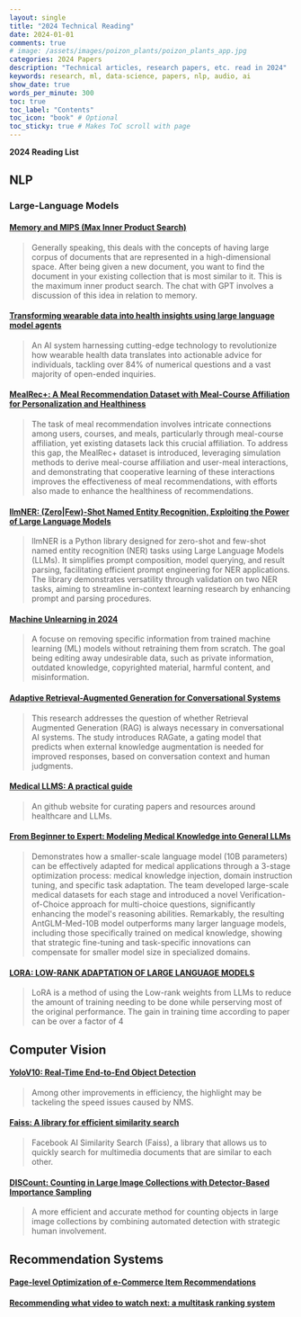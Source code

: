 ```yaml
---
layout: single
title: "2024 Technical Reading"
date: 2024-01-01
comments: true
# image: /assets/images/poizon_plants/poizon_plants_app.jpg
categories: 2024 Papers
description: "Technical articles, research papers, etc. read in 2024"
keywords: research, ml, data-science, papers, nlp, audio, ai
show_date: true
words_per_minute: 300
toc: true
toc_label: "Contents"
toc_icon: "book" # Optional
toc_sticky: true # Makes ToC scroll with page
---
```


**2024 Reading List**


## NLP

### Large-Language Models

#### [Memory and MIPS (Max Inner Product Search)](https://chat.openai.com/share/46ff149e-a4c7-4dd7-a800-fc4a642ea389) 
> Generally speaking, this deals with the concepts of having large corpus of documents that are represented in a high-dimensional space. After being given a new document, you want to find the document in your existing collection that is most similar to it. This is the maximum inner product search. The chat with GPT involves a discussion of this idea in relation to memory.

#### [Transforming wearable data into health insights using large language model agents](https://arxiv.org/pdf/2406.06464)
> An AI system harnessing cutting-edge technology to revolutionize how wearable health data translates into actionable advice for individuals, tackling over 84% of numerical questions
and a vast majority of open-ended inquiries.

#### [MealRec+: A Meal Recommendation Dataset with Meal-Course Affiliation for Personalization and Healthiness](https://arxiv.org/pdf/2404.05386)
> The task of meal recommendation involves intricate connections among users, courses, and meals, particularly through meal-course affiliation, yet existing datasets lack this crucial affiliation. To address this gap, the MealRec+ dataset is introduced, leveraging simulation methods to derive meal-course affiliation and user-meal interactions, and demonstrating that cooperative learning of these interactions improves the effectiveness of meal recommendations, with efforts also made to enhance the healthiness of recommendations.

#### [llmNER: (Zero|Few)-Shot Named Entity Recognition, Exploiting the Power of Large Language Models](https://arxiv.org/abs/2406.04528)
> llmNER is a Python library designed for zero-shot and few-shot named entity recognition (NER) tasks using Large Language Models (LLMs). It simplifies prompt composition, model querying, and result parsing, facilitating efficient prompt engineering for NER applications. The library demonstrates versatility through validation on two NER tasks, aiming to streamline in-context learning research by enhancing prompt and parsing procedures.

#### [Machine Unlearning in 2024](https://ai.stanford.edu/~kzliu/blog/unlearning)
> A focuse on removing specific information from trained machine learning (ML) models without retraining them from scratch. The goal being editing away undesirable data, such as private information, outdated knowledge, copyrighted material, harmful content, and misinformation.

#### [Adaptive Retrieval-Augmented Generation for Conversational Systems](https://arxiv.org/pdf/2407.21712)
> This research addresses the question of whether Retrieval Augmented Generation (RAG) is always necessary in conversational AI systems. The study introduces RAGate, a gating model that predicts when external knowledge augmentation is needed for improved responses, based on conversation context and human judgments.

#### [Medical LLMS: A practical guide](https://github.com/AI-in-Health/MedLLMsPracticalGuide)
> An github website for curating papers and resources around healthcare and LLMs.

#### [From Beginner to Expert: Modeling Medical Knowledge into General LLMs](https://arxiv.org/abs/2312.01040)
> Demonstrates how a smaller-scale language model (10B parameters) can be effectively adapted for medical applications through a 3-stage optimization process: medical knowledge injection, domain instruction tuning, and specific task adaptation. The team developed large-scale medical datasets for each stage and introduced a novel Verification-of-Choice approach for multi-choice questions, significantly enhancing the model's reasoning abilities. Remarkably, the resulting AntGLM-Med-10B model outperforms many larger language models, including those specifically trained on medical knowledge, showing that strategic fine-tuning and task-specific innovations can compensate for smaller model size in specialized domains.

#### [LORA: LOW-RANK ADAPTATION OF LARGE LANGUAGE MODELS](https://arxiv.org/pdf/2106.09685)
> LoRA is a method of using the Low-rank weights from LLMs to reduce the amount of training needing to be done while perserving most of the original performance. The gain in training time according to paper can be over a factor of 4

## Computer Vision

#### [YoloV10: Real-Time End-to-End Object Detection](https://arxiv.org/abs/2405.14458)
> Among other improvements in efficiency, the highlight may be tackeling the speed issues caused by NMS.

#### [Faiss: A library for efficient similarity search](https://engineering.fb.com/2017/03/29/data-infrastructure/faiss-a-library-for-efficient-similarity-search/)
> Facebook AI Similarity Search (Faiss), a library that allows us to quickly search for multimedia documents that are similar to each other.

#### [DISCount: Counting in Large Image Collections with Detector-Based Importance Sampling](https://arxiv.org/abs/2306.03151)
> A more efficient and accurate method for counting objects in large image collections by combining automated detection with strategic human involvement.

## Recommendation Systems

#### [Page-level Optimization of e-Commerce Item Recommendations](https://arxiv.org/abs/2108.05891)

#### [Recommending what video to watch next: a multitask ranking system](https://dl.acm.org/doi/10.1145/3298689.3346997)
